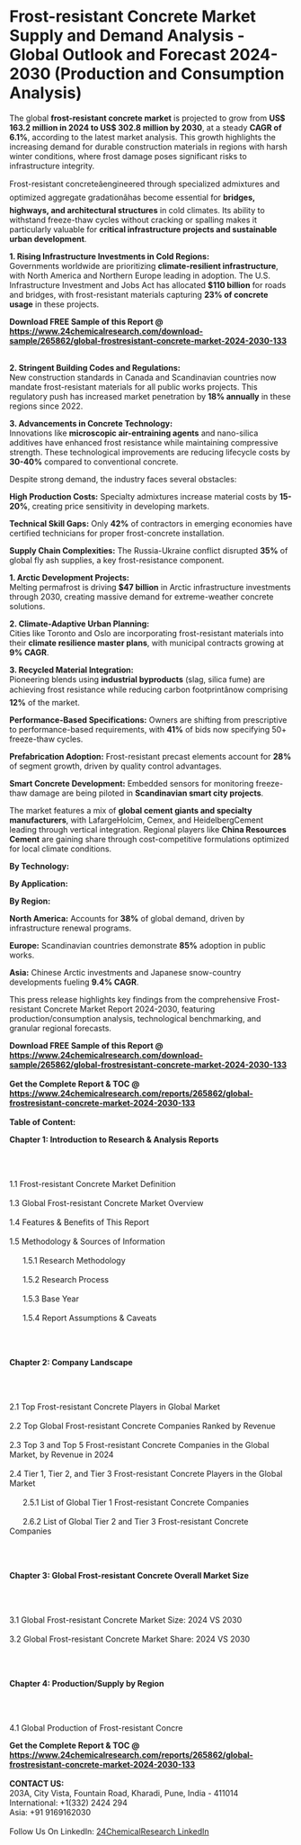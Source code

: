 <h1>Frost-resistant Concrete Market Supply and Demand Analysis - Global Outlook and Forecast 2024-2030 (Production and Consumption Analysis)</h1><p>The global <strong>frost-resistant concrete market</strong> is projected to grow from <strong>US$ 163.2 million in 2024 to US$ 302.8 million by 2030</strong>, at a steady <strong>CAGR of 6.1%</strong>, according to the latest market analysis. This growth highlights the increasing demand for durable construction materials in regions with harsh winter conditions, where frost damage poses significant risks to infrastructure integrity.</p><p>Frost-resistant concreteâengineered through specialized admixtures and optimized aggregate gradationâhas become essential for <strong>bridges, highways, and architectural structures</strong> in cold climates. Its ability to withstand freeze-thaw cycles without cracking or spalling makes it particularly valuable for <strong>critical infrastructure projects and sustainable urban development</strong>.</p><p><strong>1. Rising Infrastructure Investments in Cold Regions:</strong><br>
Governments worldwide are prioritizing <strong>climate-resilient infrastructure</strong>, with North America and Northern Europe leading in adoption. The U.S. Infrastructure Investment and Jobs Act has allocated <strong>$110 billion</strong> for roads and bridges, with frost-resistant materials capturing <strong>23% of concrete usage</strong> in these projects.</p><div><b>Download FREE Sample of this Report @ 
            <a href="https://www.24chemicalresearch.com/download-sample/265862/global-frostresistant-concrete-market-2024-2030-133">
            https://www.24chemicalresearch.com/download-sample/265862/global-frostresistant-concrete-market-2024-2030-133</a></b></div><br><p><strong>2. Stringent Building Codes and Regulations:</strong><br>
New construction standards in Canada and Scandinavian countries now mandate frost-resistant materials for all public works projects. This regulatory push has increased market penetration by <strong>18% annually</strong> in these regions since 2022.</p><p><strong>3. Advancements in Concrete Technology:</strong><br>
Innovations like <strong>microscopic air-entraining agents</strong> and nano-silica additives have enhanced frost resistance while maintaining compressive strength. These technological improvements are reducing lifecycle costs by <strong>30-40%</strong> compared to conventional concrete.</p><p>Despite strong demand, the industry faces several obstacles:</p><p><strong>High Production Costs:</strong> Specialty admixtures increase material costs by <strong>15-20%</strong>, creating price sensitivity in developing markets.</p><p><strong>Technical Skill Gaps:</strong> Only <strong>42%</strong> of contractors in emerging economies have certified technicians for proper frost-concrete installation.</p><p><strong>Supply Chain Complexities:</strong> The Russia-Ukraine conflict disrupted <strong>35%</strong> of global fly ash supplies, a key frost-resistance component.</p><p><strong>1. Arctic Development Projects:</strong><br>
Melting permafrost is driving <strong>$47 billion</strong> in Arctic infrastructure investments through 2030, creating massive demand for extreme-weather concrete solutions.</p><p><strong>2. Climate-Adaptive Urban Planning:</strong><br>
Cities like Toronto and Oslo are incorporating frost-resistant materials into their <strong>climate resilience master plans</strong>, with municipal contracts growing at <strong>9% CAGR</strong>.</p><p><strong>3. Recycled Material Integration:</strong><br>
Pioneering blends using <strong>industrial byproducts</strong> (slag, silica fume) are achieving frost resistance while reducing carbon footprintânow comprising <strong>12%</strong> of the market.</p><p><strong>Performance-Based Specifications:</strong> Owners are shifting from prescriptive to performance-based requirements, with <strong>41%</strong> of bids now specifying 50+ freeze-thaw cycles.</p><p><strong>Prefabrication Adoption:</strong> Frost-resistant precast elements account for <strong>28%</strong> of segment growth, driven by quality control advantages.</p><p><strong>Smart Concrete Development:</strong> Embedded sensors for monitoring freeze-thaw damage are being piloted in <strong>Scandinavian smart city projects</strong>.</p><p>The market features a mix of <strong>global cement giants and specialty manufacturers</strong>, with LafargeHolcim, Cemex, and HeidelbergCement leading through vertical integration. Regional players like <strong>China Resources Cement</strong> are gaining share through cost-competitive formulations optimized for local climate conditions.</p><p><strong>By Technology:</strong></p><p><strong>By Application:</strong></p><p><strong>By Region:</strong></p><p><strong>North America:</strong> Accounts for <strong>38%</strong> of global demand, driven by infrastructure renewal programs.</p><p><strong>Europe:</strong> Scandinavian countries demonstrate <strong>85%</strong> adoption in public works.</p><p><strong>Asia:</strong> Chinese Arctic investments and Japanese snow-country developments fueling <strong>9.4% CAGR</strong>.</p><p>This press release highlights key findings from the comprehensive Frost-resistant Concrete Market Report 2024-2030, featuring production/consumption analysis, technological benchmarking, and granular regional forecasts.</p><div><b>Download FREE Sample of this Report @ 
            <a href="https://www.24chemicalresearch.com/download-sample/265862/global-frostresistant-concrete-market-2024-2030-133">
            https://www.24chemicalresearch.com/download-sample/265862/global-frostresistant-concrete-market-2024-2030-133</a></b></div><br><div><b>Get the Complete Report & TOC @ 
            <a href="https://www.24chemicalresearch.com/reports/265862/global-frostresistant-concrete-market-2024-2030-133">
            https://www.24chemicalresearch.com/reports/265862/global-frostresistant-concrete-market-2024-2030-133</a></b></div><br>
            <b>Table of Content:</b><p><p><strong>Chapter 1: Introduction to Research &amp; Analysis Reports</strong></p><br />
<br />
<p>1.1 Frost-resistant Concrete  Market Definition<br /><br />
1.3 Global Frost-resistant Concrete  Market Overview<br /><br />
1.4 Features &amp; Benefits of This Report<br /><br />
1.5 Methodology &amp; Sources of Information<br /><br />
&nbsp;&nbsp;&nbsp;&nbsp;&nbsp; 1.5.1 Research Methodology<br /><br />
&nbsp;&nbsp;&nbsp;&nbsp;&nbsp; 1.5.2 Research Process<br /><br />
&nbsp;&nbsp;&nbsp;&nbsp;&nbsp; 1.5.3 Base Year<br /><br />
&nbsp;&nbsp;&nbsp;&nbsp;&nbsp; 1.5.4 Report Assumptions &amp; Caveats</p><br />
<br />
<p><strong>Chapter 2: Company Landscape</strong></p><br />
<br />
<p>2.1 Top Frost-resistant Concrete  Players in Global Market<br /><br />
2.2 Top Global Frost-resistant Concrete  Companies Ranked by Revenue<br /><br />
2.3 Top 3 and Top 5 Frost-resistant Concrete  Companies in the Global Market, by Revenue in 2024<br /><br />
2.4 Tier 1, Tier 2, and Tier 3 Frost-resistant Concrete  Players in the Global Market<br /><br />
&nbsp;&nbsp;&nbsp;&nbsp;&nbsp; 2.5.1 List of Global Tier 1 Frost-resistant Concrete  Companies<br /><br />
&nbsp;&nbsp;&nbsp;&nbsp;&nbsp; 2.6.2 List of Global Tier 2 and Tier 3 Frost-resistant Concrete  Companies</p><br />
<br />
<p><strong>Chapter 3: Global Frost-resistant Concrete  Overall Market Size</strong></p><br />
<br />
<p>3.1 Global Frost-resistant Concrete  Market Size: 2024 VS 2030<br /><br />
3.2 Global Frost-resistant Concrete  Market Share: 2024 VS 2030</p><br />
<br />
<p><strong>Chapter 4: Production/Supply by Region</strong></p><br />
<br />
<p>4.1 Global Production of Frost-resistant Concre</p><div><b>Get the Complete Report & TOC @ 
            <a href="https://www.24chemicalresearch.com/reports/265862/global-frostresistant-concrete-market-2024-2030-133">
            https://www.24chemicalresearch.com/reports/265862/global-frostresistant-concrete-market-2024-2030-133</a></b></div><br><b>CONTACT US:</b><br>
            203A, City Vista, Fountain Road, Kharadi, Pune, India - 411014<br>
            International: +1(332) 2424 294<br>
            Asia: +91 9169162030 <br><br>
            Follow Us On LinkedIn: <a href="https://www.linkedin.com/company/24chemicalresearch/">24ChemicalResearch LinkedIn</a>